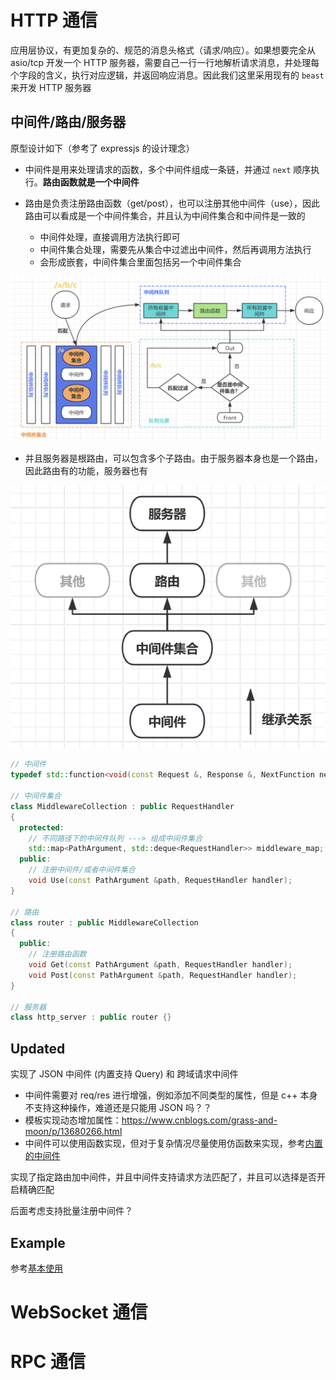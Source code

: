 # HTTP 通信

应用层协议，有更加复杂的、规范的消息头格式（请求/响应）。如果想要完全从 asio/tcp 开发一个 HTTP 服务器，需要自己一行一行地解析请求消息，并处理每个字段的含义，执行对应逻辑，并返回响应消息。因此我们这里采用现有的 `beast` 来开发 HTTP 服务器

## 中间件/路由/服务器

原型设计如下（参考了 expressjs 的设计理念）

- 中间件是用来处理请求的函数，多个中间件组成一条链，并通过 `next` 顺序执行。**路由函数就是一个中间件**

- 路由是负责注册路由函数（get/post），也可以注册其他中间件（use），因此路由可以看成是一个中间件集合，并且认为中间件集合和中间件是一致的
  - 中间件处理，直接调用方法执行即可
  - 中间件集合处理，需要先从集合中过滤出中间件，然后再调用方法执行
  - 会形成嵌套，中间件集合里面包括另一个中间件集合

![](./imgs/Middleware.png)

- 并且服务器是根路由，可以包含多个子路由。由于服务器本身也是一个路由，因此路由有的功能，服务器也有

![](./imgs/HttpInherit.png)

```c++
// 中间件
typedef std::function<void(const Request &, Response &, NextFunction next)> RequestHandler;

// 中间件集合
class MiddlewareCollection : public RequestHandler
{
  protected:
    // 不同路径下的中间件队列 ---> 组成中间件集合
    std::map<PathArgument, std::deque<RequestHandler>> middleware_map;
  public:
    // 注册中间件/或者中间件集合
    void Use(const PathArgument &path, RequestHandler handler);
}

// 路由
class router : public MiddlewareCollection
{
  public:
    // 注册路由函数
    void Get(const PathArgument &path, RequestHandler handler);
    void Post(const PathArgument &path, RequestHandler handler);
}

// 服务器
class http_server : public router {}
```

## Updated

实现了 JSON 中间件 (内置支持 Query) 和 跨域请求中间件

- 中间件需要对 req/res 进行增强，例如添加不同类型的属性，但是 c++ 本身不支持这种操作，难道还是只能用 JSON 吗？？
- 模板实现动态增加属性：https://www.cnblogs.com/grass-and-moon/p/13680266.html
- 中间件可以使用函数实现，但对于复杂情况尽量使用仿函数来实现，参考<a href="./include/net_http/buildin-middlewares/cors.hpp">内置的中间件</a>

实现了指定路由加中间件，并且中间件支持请求方法匹配了，并且可以选择是否开启精确匹配

后面考虑支持批量注册中间件？

## Example

参考<a href="./src/http-client-server/main.cpp">基本使用</a>

# WebSocket 通信

# RPC 通信